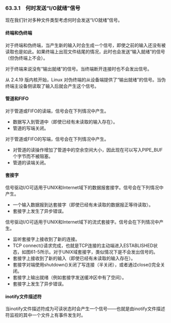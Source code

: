### 63.3.1　何时发送“I/O就绪”信号

现在我们针对多种文件类型考虑何时会发送“I/O就绪”信号。

#### 终端和伪终端

对于终端和伪终端，当产生新的输入时会生成一个信号，即使之前的输入还没有被读取也是如此。如果终端上出现文件结尾的情况，此时也会发送“输入就绪”的信号（但伪终端上不会）。

对于终端来说没有“输出就绪”的信号。当终端断开连接时也不会发出信号。

从 2.4.19 版内核开始，Linux 对伪终端的从设备端提供了“输出就绪”的信号。当伪终端主设备侧读取了输入后就会产生这个信号。

#### 管道和FIFO

对于管道或FIFO的读端，信号会在下列情况中产生。

+ 数据写入到管道中（即使已经有未读取的输入存在）。
+ 管道的写端关闭。

对于管道或FIFO的写端，信号会在下列情况中产生。

+ 对管道的读操作增加了管道中的空余空间大小，因此现在可以写入PIPE_BUF个字节而不被阻塞。
+ 管道的读端关闭。

#### 套接字

信号驱动I/O可适用于UNIX和Internet域下的数据报套接字。信号会在下列情况中产生。

+ 一个输入数据报到达套接字（即使已经有未读取的数据报正等待读取）。
+ 套接字上发生了异步错误。

信号驱动I/O可适用于UNIX和Internet域下的流式套接字。信号会在下列情况中产生。

+ 监听套接字上接收到了新的连接。
+ TCP connect()请求完成，也就是TCP连接的主动端进入ESTABLISHED状态，如图61-5所示。对于UNIX域套接字，类似情况下是不会发出信号的。
+ 套接字上接收到了新的输入（即使已经有未读取的输入存在）。
+ 套接字对端使用shutdown()关闭了写连接（半关闭），或者通过close()完全关闭。
+ 套接字上输出就绪（例如套接字发送缓冲区中有了空间）。
+ 套接字上发生了异步错误。

#### inotify文件描述符

当inotify文件描述符成为可读状态时会产生一个信号——也就是由inotify文件描述符监视的其中一个文件上有事件发生时。

